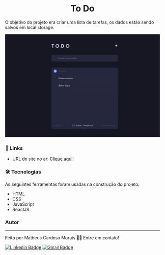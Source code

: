 <h1 align="center">To Do</h1>

O objetivo do projeto era criar uma lista de tarefas, os dados estão sendo salvos em local storage. 

<img src="./public/todo.png" alt="Foto do projeto">

### 🔗 Links

- URL do site no ar: [Clique aqui!](https://to-do-alpha-one.vercel.app/)

### 🛠 Tecnologias

As seguintes ferramentas foram usadas na construção do projeto:

- HTML
- CSS
- JavaScript
- ReactJS

### Autor
---

Feito por Matheus Cardoso Morais 👋🏽 Entre em contato!

[![Linkedin Badge](https://img.shields.io/badge/-matheus-blue?style=flat-square&logo=Linkedin&logoColor=white&link=https://www.linkedin.com/in/matheus-cmorais356/)](https://www.linkedin.com/in/matheus-cmorais356/) 
[![Gmail Badge](https://img.shields.io/badge/-matheuscmorais356@gmail.com-c14438?style=flat-square&logo=Gmail&logoColor=white&link=mailto:matheuscmorais356@gmail.com)](mailto:matheuscmorais356@gmail.com)

